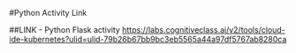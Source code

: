 #Python Activity Link

##LINK - Python Flask activity 
https://labs.cognitiveclass.ai/v2/tools/cloud-ide-kubernetes?ulid=ulid-79b26b67bb9bc3eb5565a44a97df5767ab8280ca